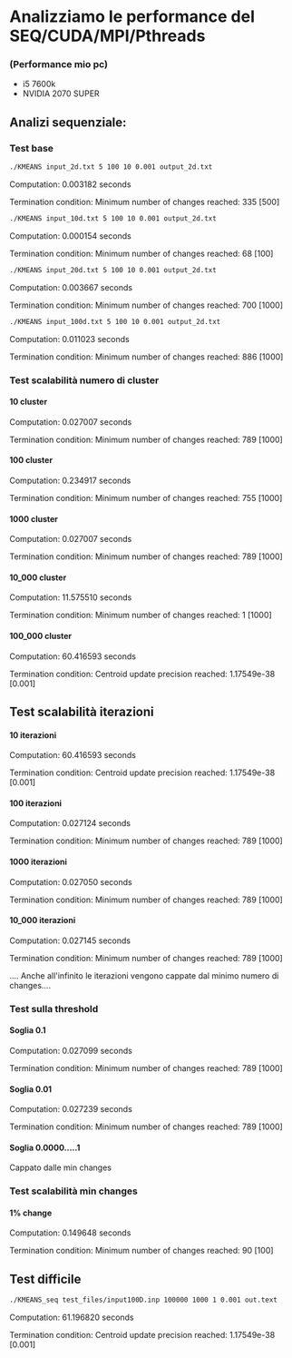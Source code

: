 # Analizziamo le performance del SEQ/CUDA/MPI/Pthreads



### (Performance mio pc)
- i5 7600k
- NVIDIA 2070 SUPER



## Analizi sequenziale:

### Test base 

```bash
./KMEANS input_2d.txt 5 100 10 0.001 output_2d.txt
```

Computation: 0.003182 seconds

Termination condition:
Minimum number of changes reached: 335 [500]



```bash
./KMEANS input_10d.txt 5 100 10 0.001 output_2d.txt
```

Computation: 0.000154 seconds

Termination condition:
Minimum number of changes reached: 68 [100]


```bash
./KMEANS input_20d.txt 5 100 10 0.001 output_2d.txt
```

Computation: 0.003667 seconds

Termination condition:
Minimum number of changes reached: 700 [1000]


```bash
./KMEANS input_100d.txt 5 100 10 0.001 output_2d.txt
```

Computation: 0.011023 seconds

Termination condition:
Minimum number of changes reached: 886 [1000]


### Test scalabilità numero di cluster

#### 10 cluster

Computation: 0.027007 seconds

Termination condition:
Minimum number of changes reached: 789 [1000]

#### 100 cluster


Computation: 0.234917 seconds

Termination condition:
Minimum number of changes reached: 755 [1000]


#### 1000 cluster

Computation: 0.027007 seconds

Termination condition:
Minimum number of changes reached: 789 [1000]

#### 10_000 cluster

Computation: 11.575510 seconds

Termination condition:
Minimum number of changes reached: 1 [1000]

#### 100_000 cluster

Computation: 60.416593 seconds

Termination condition:
Centroid update precision reached: 1.17549e-38 [0.001]


## Test scalabilità iterazioni

#### 10 iterazioni

Computation: 60.416593 seconds

Termination condition:
Centroid update precision reached: 1.17549e-38 [0.001]

#### 100 iterazioni

Computation: 0.027124 seconds

Termination condition:
Minimum number of changes reached: 789 [1000]


#### 1000 iterazioni

Computation: 0.027050 seconds

Termination condition:
Minimum number of changes reached: 789 [1000]


#### 10_000 iterazioni

Computation: 0.027145 seconds

Termination condition:
Minimum number of changes reached: 789 [1000]


.... Anche all'infinito le iterazioni vengono cappate dal minimo numero di changes....


### Test sulla threshold

#### Soglia 0.1

Computation: 0.027099 seconds

Termination condition:
Minimum number of changes reached: 789 [1000]


#### Soglia 0.01

Computation: 0.027239 seconds

Termination condition:
Minimum number of changes reached: 789 [1000]


#### Soglia 0.0000.....1


Cappato dalle min changes


### Test scalabilità min changes


#### 1% change

Computation: 0.149648 seconds

Termination condition:
Minimum number of changes reached: 90 [100]


## Test difficile

```bash
./KMEANS_seq test_files/input100D.inp 100000 1000 1 0.001 out.text
```
Computation: 61.196820 seconds

Termination condition:
Centroid update precision reached: 1.17549e-38 [0.001]


